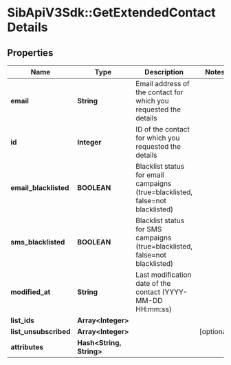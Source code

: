 # SibApiV3Sdk::GetExtendedContactDetails

## Properties
Name | Type | Description | Notes
------------ | ------------- | ------------- | -------------
**email** | **String** | Email address of the contact for which you requested the details | 
**id** | **Integer** | ID of the contact for which you requested the details | 
**email_blacklisted** | **BOOLEAN** | Blacklist status for email campaigns (true&#x3D;blacklisted, false&#x3D;not blacklisted) | 
**sms_blacklisted** | **BOOLEAN** | Blacklist status for SMS campaigns (true&#x3D;blacklisted, false&#x3D;not blacklisted) | 
**modified_at** | **String** | Last modification date of the contact (YYYY-MM-DD HH:mm:ss) | 
**list_ids** | **Array&lt;Integer&gt;** |  | 
**list_unsubscribed** | **Array&lt;Integer&gt;** |  | [optional] 
**attributes** | **Hash&lt;String, String&gt;** |  | 


